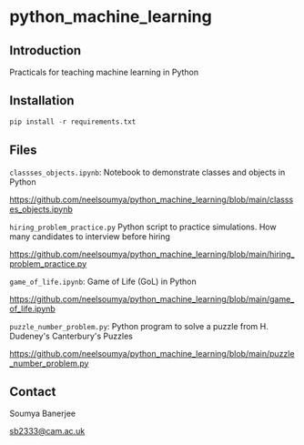 # python_machine_learning

## Introduction

Practicals for teaching machine learning in Python

## Installation

```R
pip install -r requirements.txt
```

## Files

`classses_objects.ipynb`: Notebook to demonstrate classes and objects in Python

https://github.com/neelsoumya/python_machine_learning/blob/main/classses_objects.ipynb

`hiring_problem_practice.py` Python script to practice simulations. How many candidates to interview before hiring

https://github.com/neelsoumya/python_machine_learning/blob/main/hiring_problem_practice.py

`game_of_life.ipynb`: Game of Life (GoL) in Python

https://github.com/neelsoumya/python_machine_learning/blob/main/game_of_life.ipynb


`puzzle_number_problem.py`: Python program to solve a puzzle from H. Dudeney's Canterbury's Puzzles

https://github.com/neelsoumya/python_machine_learning/blob/main/puzzle_number_problem.py


## Contact

Soumya Banerjee

sb2333@cam.ac.uk


